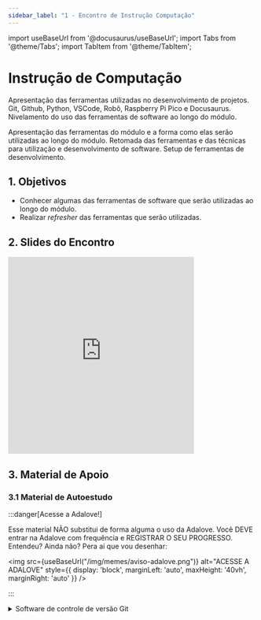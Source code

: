 ```yaml
---
sidebar_label: "1 - Encontro de Instrução Computação"
---
```


import useBaseUrl from '@docusaurus/useBaseUrl';
import Tabs from '@theme/Tabs';
import TabItem from '@theme/TabItem';

# Instrução de Computação

Apresentação das ferramentas utilizadas no desenvolvimento de projetos. Git, Github, Python, VSCode, Robô, Raspberry Pi Pico  e Docusaurus. Nivelamento do uso das ferramentas de software ao longo do módulo.	

Apresentação das ferramentas do módulo e a forma como elas serão utilizadas ao longo do módulo. Retomada das ferramentas e das técnicas para utilização e desenvolvimento de software. Setup de ferramentas de desenvolvimento.

## 1. Objetivos

- Conhecer algumas das ferramentas de software que serão utilizadas ao longo do módulo.
- Realizar *refresher* das ferramentas que serão utilizadas.


## 2. Slides do Encontro

<iframe src="https://docs.google.com/presentation/d/e/2PACX-1vQC61sHirw6wd5a4nbJOWEQvGZs7_GG3khZlPLGNNXL9i-Xzf9fFJyU23jUXFXW68onGUswG9UkHLty/embed?start=false&loop=false&delayms=3000" frameborder="0" width="75%" height="400" allowfullscreen="true" mozallowfullscreen="true" webkitallowfullscreen="true" style={{ display: 'block', marginLeft: 'auto', marginRight: 'auto' }} ></iframe>

## 3. Material de Apoio

### 3.1 Material de Autoestudo

:::danger[Acesse a Adalove!]

Esse material NÃO substitui de forma alguma o uso da Adalove. Você DEVE entrar na Adalove com frequência e REGISTRAR O SEU PROGRESSO. Entendeu? Ainda não? Pera aí que vou desenhar:

<img src={useBaseUrl("/img/memes/aviso-adalove.png")} alt="ACESSE A ADALOVE" style={{ display: 'block', marginLeft: 'auto', maxHeight: '40vh', marginRight: 'auto' }} />

:::

<Tabs>
  <TabItem value="autoestudos-obrigatorios" label="📘 Autoestudos Obrigatórios" default>
     <details> 
        <summary mdxType="summary">	Software de controle de versão Git</summary>

        - https://git-scm.com/download/win
    </details> 

    <details> 
        <summary mdxType="summary">Ambiente de Programação Visual Studio Code</summary>

        - https://code.visualstudio.com/
    </details> 

    <details> 
        <summary mdxType="summary">Criando uma conta no GitHub</summary>

        - https://git-scm.com/book/pt-br/v2/GitHub-Configurando-uma-conta
    </details> 

    <details> 
        <summary mdxType="summary">	Thonny Python IDE</summary>

        - https://thonny.org/
    </details> 

    <details> 
        <summary mdxType="summary">	Docusaurus </summary>

        - https://docusaurus.io/
    </details> 

    <details> 
        <summary mdxType="summary">	NodeJS </summary>

        - https://nodejs.org/en
    </details> 

    <details> 
        <summary mdxType="summary">	Build Stunning Documentation With React & Docusaurus (Complete Guide) </summary>

        - https://www.youtube.com/watch?v=xKOhIJQi84w
    </details> 
  </TabItem>
  <TabItem value="autoestudos-opcionais" label="📔 Autoestudos Opcionais">
     
        <img class="image-intro" src={useBaseUrl("/img/memes/mash_celebrando.gif")} style={{ display: 'block', marginLeft: 'auto', maxHeight: '40vh', marginRight: 'auto' }}/>

  </TabItem>
  <TabItem value="autoestudos-adicionais" label="📓 Autoestudos Adicionais">
        <img class="image-intro" src={useBaseUrl("/img/memes/mash_celebrando.gif")} style={{ display: 'block', marginLeft: 'auto', maxHeight: '40vh', marginRight: 'auto' }}/>
  </TabItem>
</Tabs>

### 3.2 Material de Aula

<div class="loader-mario"></div>